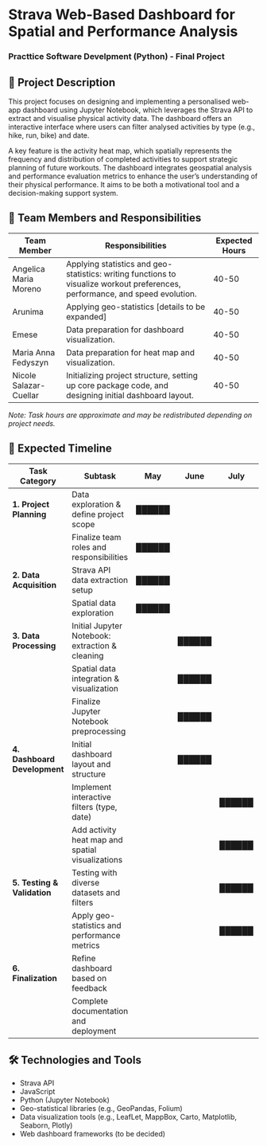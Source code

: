 # Strava Web-Based Dashboard for Spatial and Performance Analysis
### Practtice Software Develpment (Python) - Final Project

## 📌 Project Description
This project focuses on designing and implementing a personalised web-app dashboard using Jupyter Notebook, which leverages the Strava API to extract and visualise physical activity data. The dashboard offers an interactive interface where users can filter analysed activities by type (e.g., hike, run, bike) and date.

A key feature is the activity heat map, which spatially represents the frequency and distribution of completed activities to support strategic planning of future workouts. The dashboard integrates geospatial analysis and performance evaluation metrics to enhance the user’s understanding of their physical performance. It aims to be both a motivational tool and a decision-making support system.

## 👥 Team Members and Responsibilities

| Team Member               | Responsibilities                                                                                   | Expected Hours |
|---------------------------|--------------------------------------------------------------------------------------------------|----------------|
| Angelica Maria Moreno  | Applying statistics and geo-statistics: writing functions to visualize workout preferences, performance, and speed evolution. | 40-50          |
| Arunima                   | Applying geo-statistics [details to be expanded]                                                 | 40-50          |
| Emese                     | Data preparation for dashboard visualization.                                                               | 40-50          |
| Maria Anna Fedyszyn  | Data preparation for heat map and visualization.                                                | 40-50          |
| Nicole Salazar-Cuellar                   | Initializing project structure, setting up core package code, and designing initial dashboard layout. | 40-50          |

*Note: Task hours are approximate and may be redistributed depending on project needs.*

## 📅 Expected Timeline


| Task Category             | Subtask                                         | May     | June    | July    | August  | Deadline        |
|--------------------------|------------------------------------------------|:-------:|:-------:|:-------:|:-------:|-----------------|
| **1. Project Planning**    | Data exploration & define project scope        | ██████  |         |         |         | **19th May**    |
|                           | Finalize team roles and responsibilities       | ██████  |         |         |         | **19th May**    |
| **2. Data Acquisition**    | Strava API data extraction setup                | ██████  |         |         |         | **20th May**    |
|                           | Spatial data exploration                         | ██████  |         |         |         | **20th May**    |
| **3. Data Processing**     | Initial Jupyter Notebook: extraction & cleaning |         | ██████  |         |         | **6th June**    |
|                           | Spatial data integration & visualization        |         | ██████  |         |         | **13th June**   |
|                           | Finalize Jupyter Notebook preprocessing         |         | ██████  |         |         | **20th June**   |
| **4. Dashboard Development** | Initial dashboard layout and structure          |         | ██████  |         |         | **27th June**   |
|                           | Implement interactive filters (type, date)     |         |         | ██████  |         | **4th July**    |
|                           | Add activity heat map and spatial visualizations |         |         | ██████  |         | **4th July**    |
| **5. Testing & Validation** | Testing with diverse datasets and filters       |         |         | ██████  |         | **12th July**   |
|                           | Apply geo-statistics and performance metrics    |         |         | ██████  |         | **12th July**   |
| **6. Finalization**        | Refine dashboard based on feedback               |         |         |         | ██████  | **29th August** |
|                           | Complete documentation and deployment            |         |         |         | ██████  | **29th August** |



## 🛠️ Technologies and Tools
- Strava API
- JavaScript
- Python (Jupyter Notebook)
- Geo-statistical libraries (e.g., GeoPandas, Folium)
- Data visualization tools (e.g., LeafLet, MappBox, Carto, Matplotlib, Seaborn, Plotly)
- Web dashboard frameworks (to be decided)


